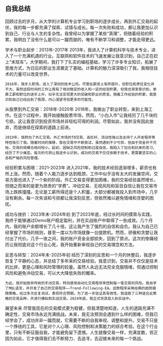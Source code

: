 
## 自我总结
   回顾过去的岁月，从大学的计算机专业学习到职场的逐步成长，再到外汇交易的起伏，我的每一步都充满了探索、试错与成长。每一次失败和成功，都让我更加认识到自己、行业与人生的复杂性。我曾经以为掌握了某些“真理”，但随着经验的积累，我明白了没有什么是可以一蹴而就的，唯有不断学习和调整，才能走得更远。

学术与职业起步：2013年-2017年
    2013年，我进入了计算机科学与技术专业，进入了一个充满机遇的行业。互联网和软件技术的飞速发展让我意识到，自己正在赶上“末班车”。大学期间，我打下了扎实的编程基础，学习了许多专业知识，拓展了思维方式，为日后的职业生涯奠定了基础。计算机的魅力深深吸引了我，我相信技术的力量可以改变世界。

    2016年，我步入职场，进入了深圳的技术公司。尽管在薪资上有所提升，但职位和责任变化并不大。虽然这段时间的工作让我有了相对稳定的收入和一定的经验积累，但我也渐渐意识到，单靠工薪和职位的逐步上升，似乎无法实现更大的突破和职业的质变。随着工作经验的积累，我意识到自己已经达到了瓶颈，内心渴望寻找更多的可能性。

从股票到外汇交易：2018年-2020年
    2018年，我做出了职业转型，来到上海工作。在这个过程中，我开始接触股票市场，然而，“小白入市”让我经历了几千块的亏损，这让我意识到投资市场并非轻松可得的利润。尽管如此，我并没有因此放弃，而是继续在探索的道路上前进。

    2019年，我转向了外汇交易。外汇市场的T0交易、高杠杆、流动性强以及支持个人开发程序等特性吸引了我。随着时间的推移，我在交易中不断尝试，虽然遇到不少亏损，但由于资金并不充裕，交易的规模也相对较小。起初，因缺乏风险控制和过度自信，我陷入了加仓和抗单的恶习，经历了不少痛苦。每次的亏损让我逐步认识到，成功的交易不仅仅依赖于技术，更需要坚实的心态和严格的风险管理。

经验积累与困境：2021-2023年
    进入2021年，我的技术经验逐渐增多，薪资也有所上涨。然而，随着个人能力逐步达到瓶颈，工作中似乎没有太大的发展空间，交易方面也进入了一个新的阶段。外汇交易变得更加困难，我的交易经验虽然增长，但随之而来的是更为昂贵的“学费”。冲动交易、无视风险和盲目自信让我在交易市场上跌跌撞撞。无论是工薪所得还是个人积蓄，大部分都被我投入到市场中，几乎没有剩余。每一次失误和亏损都让我深刻反思，但依然难以避免情绪和贪婪的困扰。

成功与挫折：2023年末-2024年初
    到了2023年底，经过长时间的摸索与实践，我终于能够通过Demo账户稳定盈利，并在实战账户中取得了一些成效。几个月内，我的账户余额增长了几十倍，这让我产生了强烈的自信和自负。我认为自己已经掌握了市场的规则，甚至一度以为市场就像一台提款机。然而，骄傲和贪婪让我付出了代价。几乎一夜之间，我的账户资金全部损失，回到了原点。这次的惨痛经历让我彻底对这个行业心死，我开始重新审视自己的交易理念和方法。

反思与转型：2024年末-2025年初
    经历了深刻的反思和一个月的休整后，我逐步恢复了平静的心态，并总结了多年来的交易经验。我意识到，交易并不仅仅是技术的比拼，更是心理和风险管理的较量。虽然人永远无法完全克服情绪，但通过控制风险和避免冲动交易，可以大大降低失败的概率。

    为此，我开始放弃传统的手动交易，转向使用自动化交易程序来控制每一笔交易的风险。我自学了MQL语言，并开发了自己的交易程序——Trend-Following-EA。这款程序采用经典的趋势跟随策略，经过多次反复测试，表现符合预期。为了进一步验证其有效性，我选取了三种适合此策略的交易品种，并进行模拟和实战交易。2024年底，我正式将其投入到实战中。

展望未来
    尽管我现在的交易模式更为稳健，但我清楚地知道，人生的道路充满不确定性，交易市场永远充满挑战。未来，我无法预测会遇到什么样的困难，但我已经学会了，成功并非一蹴而就，它需要不断的自我审视、调整和提升。交易不只是一个挣钱的工具，它是对个人心理、风险控制和决策能力的综合考验。在这个行业里，只有不断征服自我，才能避免留下遗憾。人生就像交易一样，充满变数，但正因为如此，它才值得我们去不断努力、去追寻，去迎接未来的每一个挑战。

